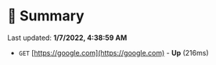 # 📖 Summary
Last updated: **1/7/2022, 4:38:59 AM**

- `GET` [https://google.com](https://google.com) - **Up** (216ms)
